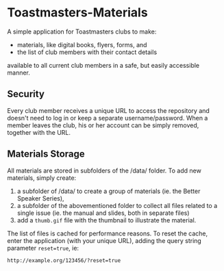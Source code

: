 Toastmasters-Materials
======================

A simple application for Toastmasters clubs to make:

* materials, like digital books, flyers, forms, and
* the list of club members with their contact details

available to all current club members in a safe, but easily accessible manner.

Security
--------

Every club member receives a unique URL to access the repository and doesn't need to log in or keep a separate username/password. When a member leaves the club, his or her account can be simply removed, together with the URL.

Materials Storage
-----------------

All materials are stored in subfolders of the /data/ folder. To add new materials, simply create:

1. a subfolder of /data/ to create a group of materials (ie. the Better Speaker Series),
1. a subfolder of the abovementioned folder to collect all files related to a single issue (ie. the manual and slides, both in separate files)
1. add a `thumb.gif` file with the thumbnail to illustrate the material.

The list of files is cached for performance reasons. To reset the cache, enter the application (with your unique URL), adding the query string parameter `reset=true`, ie:

```
http://example.org/123456/?reset=true
```
